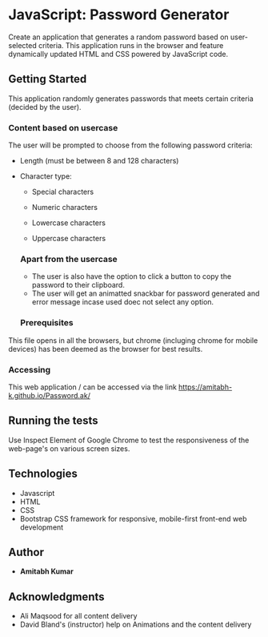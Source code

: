 # JavaScript: Password Generator

Create an application that generates a random password based on user-selected criteria. This application runs in the browser and feature dynamically updated HTML and CSS powered by JavaScript code.

## Getting Started

This application randomly generates passwords that meets certain criteria (decided by the user).

### Content based on usercase

The user will be prompted to choose from the following password criteria:

* Length (must be between 8 and 128 characters)

* Character type:

  * Special characters

  * Numeric characters

  * Lowercase characters

  * Uppercase characters

  ### Apart from the usercase

  * The user is also have the option to click a button to copy the password to their clipboard.
  * The user will get an animatted snackbar for password generated and error message incase used doec not select any option.
 
  ### Prerequisites

This file opens in all the browsers, but chrome (incluging chrome for mobile devices) has been deemed as the browser for best results.

### Accessing

This web application  / can be accessed via the link https://amitabh-k.github.io/Password.ak/

## Running the tests

Use Inspect Element of Google Chrome to test the responsiveness of the web-page's on various screen sizes.

## Technologies

* Javascript
* HTML
* CSS
* Bootstrap CSS framework for responsive, mobile-first front-end web development

## Author

* **Amitabh Kumar**

## Acknowledgments

* Ali Maqsood for all content delivery
* David Bland's (instructor) help on Animations and the content delivery

